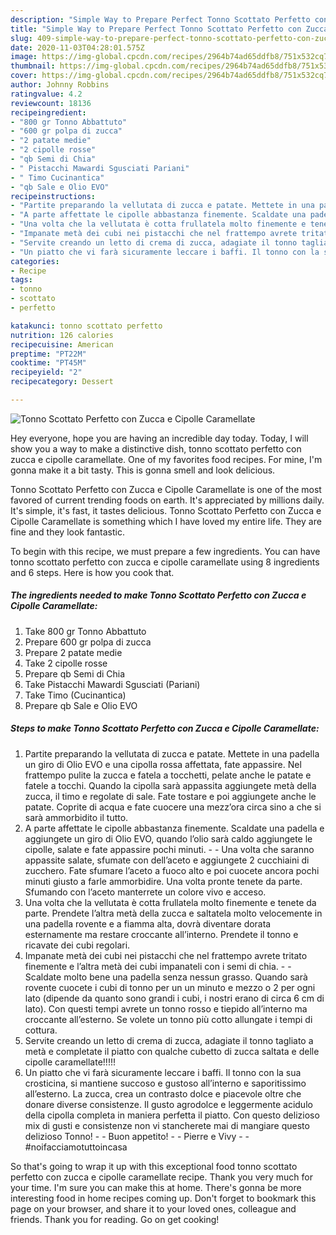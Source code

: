 ```yaml
---
description: "Simple Way to Prepare Perfect Tonno Scottato Perfetto con Zucca e Cipolle Caramellate"
title: "Simple Way to Prepare Perfect Tonno Scottato Perfetto con Zucca e Cipolle Caramellate"
slug: 409-simple-way-to-prepare-perfect-tonno-scottato-perfetto-con-zucca-e-cipolle-caramellate
date: 2020-11-03T04:28:01.575Z
image: https://img-global.cpcdn.com/recipes/2964b74ad65ddfb8/751x532cq70/tonno-scottato-perfetto-con-zucca-e-cipolle-caramellate-recipe-main-photo.jpg
thumbnail: https://img-global.cpcdn.com/recipes/2964b74ad65ddfb8/751x532cq70/tonno-scottato-perfetto-con-zucca-e-cipolle-caramellate-recipe-main-photo.jpg
cover: https://img-global.cpcdn.com/recipes/2964b74ad65ddfb8/751x532cq70/tonno-scottato-perfetto-con-zucca-e-cipolle-caramellate-recipe-main-photo.jpg
author: Johnny Robbins
ratingvalue: 4.2
reviewcount: 18136
recipeingredient:
- "800 gr Tonno Abbattuto"
- "600 gr polpa di zucca"
- "2 patate medie"
- "2 cipolle rosse"
- "qb Semi di Chia"
- " Pistacchi Mawardi Sgusciati Pariani"
- " Timo Cucinantica"
- "qb Sale e Olio EVO"
recipeinstructions:
- "Partite preparando la vellutata di zucca e patate. Mettete in una padella un giro di Olio EVO e una cipolla rossa affettata, fate appassire. Nel frattempo pulite la zucca e fatela a tocchetti, pelate anche le patate e fatele a tocchi. Quando la cipolla sarà appassita aggiungete metà della zucca, il timo e regolate di sale. Fate tostare e poi aggiungete anche le patate. Coprite di acqua e fate cuocere una mezz’ora circa sino a che si sarà ammorbidito il tutto."
- "A parte affettate le cipolle abbastanza finemente. Scaldate una padella e aggiungete un giro di Olio EVO, quando l’olio sarà caldo aggiungete le cipolle, salate e fate appassire pochi minuti.  Una volta che saranno appassite salate, sfumate con dell’aceto e aggiungete 2 cucchiaini di zucchero. Fate sfumare l’aceto a fuoco alto e poi cuocete ancora pochi minuti giusto a farle ammorbidire. Una volta pronte tenete da parte. Sfumando con l’aceto manterrete un colore vivo e acceso."
- "Una volta che la vellutata è cotta frullatela molto finemente e tenete da parte. Prendete l’altra metà della zucca e saltatela molto velocemente in una padella rovente e a fiamma alta, dovrà diventare dorata esternamente ma restare croccante all’interno. Prendete il tonno e ricavate dei cubi regolari."
- "Impanate metà dei cubi nei pistacchi che nel frattempo avrete tritato finemente e l’altra metà dei cubi impanateli con i semi di chia.  Scaldate molto bene una padella senza nessun grasso. Quando sarà rovente cuocete i cubi di tonno per un un minuto e mezzo o 2 per ogni lato (dipende da quanto sono grandi i cubi, i nostri erano di circa 6 cm di lato). Con questi tempi avrete un tonno rosso e tiepido all’interno ma croccante all’esterno. Se volete un tonno più cotto allungate i tempi di cottura."
- "Servite creando un letto di crema di zucca, adagiate il tonno tagliato a metà e completate il piatto con qualche cubetto di zucca saltata e delle cipolle caramellate!!!!!"
- "Un piatto che vi farà sicuramente leccare i baffi. Il tonno con la sua crosticina, si mantiene succoso e gustoso all’interno e saporitissimo all’esterno. La zucca, crea un contrasto dolce e piacevole oltre che donare diverse consistenze. Il gusto agrodolce e leggermente acidulo della cipolla completa in maniera perfetta il piatto. Con questo delizioso mix di gusti e consistenze non vi stancherete mai di mangiare questo delizioso Tonno!  Buon appetito!  Pierre e Vivy  #noifacciamotuttoincasa"
categories:
- Recipe
tags:
- tonno
- scottato
- perfetto

katakunci: tonno scottato perfetto 
nutrition: 126 calories
recipecuisine: American
preptime: "PT22M"
cooktime: "PT45M"
recipeyield: "2"
recipecategory: Dessert

---
```



![Tonno Scottato Perfetto con Zucca e Cipolle Caramellate](https://img-global.cpcdn.com/recipes/2964b74ad65ddfb8/751x532cq70/tonno-scottato-perfetto-con-zucca-e-cipolle-caramellate-recipe-main-photo.jpg)

Hey everyone, hope you are having an incredible day today. Today, I will show you a way to make a distinctive dish, tonno scottato perfetto con zucca e cipolle caramellate. One of my favorites food recipes. For mine, I'm gonna make it a bit tasty. This is gonna smell and look delicious.



Tonno Scottato Perfetto con Zucca e Cipolle Caramellate is one of the most favored of current trending foods on earth. It's appreciated by millions daily. It's simple, it's fast, it tastes delicious. Tonno Scottato Perfetto con Zucca e Cipolle Caramellate is something which I have loved my entire life. They are fine and they look fantastic.


To begin with this recipe, we must prepare a few ingredients. You can have tonno scottato perfetto con zucca e cipolle caramellate using 8 ingredients and 6 steps. Here is how you cook that.

<!--inarticleads1-->

##### The ingredients needed to make Tonno Scottato Perfetto con Zucca e Cipolle Caramellate:

1. Take 800 gr Tonno Abbattuto
1. Prepare 600 gr polpa di zucca
1. Prepare 2 patate medie
1. Take 2 cipolle rosse
1. Prepare qb Semi di Chia
1. Take  Pistacchi Mawardi Sgusciati (Pariani)
1. Take  Timo (Cucinantica)
1. Prepare qb Sale e Olio EVO




<!--inarticleads2-->

##### Steps to make Tonno Scottato Perfetto con Zucca e Cipolle Caramellate:

1. Partite preparando la vellutata di zucca e patate. Mettete in una padella un giro di Olio EVO e una cipolla rossa affettata, fate appassire. Nel frattempo pulite la zucca e fatela a tocchetti, pelate anche le patate e fatele a tocchi. Quando la cipolla sarà appassita aggiungete metà della zucca, il timo e regolate di sale. Fate tostare e poi aggiungete anche le patate. Coprite di acqua e fate cuocere una mezz’ora circa sino a che si sarà ammorbidito il tutto.
1. A parte affettate le cipolle abbastanza finemente. Scaldate una padella e aggiungete un giro di Olio EVO, quando l’olio sarà caldo aggiungete le cipolle, salate e fate appassire pochi minuti. -  - Una volta che saranno appassite salate, sfumate con dell’aceto e aggiungete 2 cucchiaini di zucchero. Fate sfumare l’aceto a fuoco alto e poi cuocete ancora pochi minuti giusto a farle ammorbidire. Una volta pronte tenete da parte. Sfumando con l’aceto manterrete un colore vivo e acceso.
1. Una volta che la vellutata è cotta frullatela molto finemente e tenete da parte. Prendete l’altra metà della zucca e saltatela molto velocemente in una padella rovente e a fiamma alta, dovrà diventare dorata esternamente ma restare croccante all’interno. Prendete il tonno e ricavate dei cubi regolari.
1. Impanate metà dei cubi nei pistacchi che nel frattempo avrete tritato finemente e l’altra metà dei cubi impanateli con i semi di chia. -  - Scaldate molto bene una padella senza nessun grasso. Quando sarà rovente cuocete i cubi di tonno per un un minuto e mezzo o 2 per ogni lato (dipende da quanto sono grandi i cubi, i nostri erano di circa 6 cm di lato). Con questi tempi avrete un tonno rosso e tiepido all’interno ma croccante all’esterno. Se volete un tonno più cotto allungate i tempi di cottura.
1. Servite creando un letto di crema di zucca, adagiate il tonno tagliato a metà e completate il piatto con qualche cubetto di zucca saltata e delle cipolle caramellate!!!!!
1. Un piatto che vi farà sicuramente leccare i baffi. Il tonno con la sua crosticina, si mantiene succoso e gustoso all’interno e saporitissimo all’esterno. La zucca, crea un contrasto dolce e piacevole oltre che donare diverse consistenze. Il gusto agrodolce e leggermente acidulo della cipolla completa in maniera perfetta il piatto. Con questo delizioso mix di gusti e consistenze non vi stancherete mai di mangiare questo delizioso Tonno! -  - Buon appetito! -  - Pierre e Vivy -  - #noifacciamotuttoincasa




So that's going to wrap it up with this exceptional food tonno scottato perfetto con zucca e cipolle caramellate recipe. Thank you very much for your time. I'm sure you can make this at home. There's gonna be more interesting food in home recipes coming up. Don't forget to bookmark this page on your browser, and share it to your loved ones, colleague and friends. Thank you for reading. Go on get cooking!
